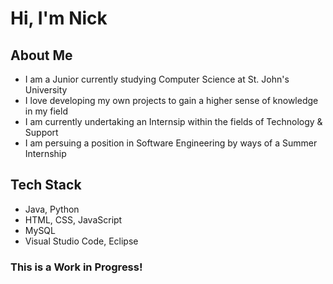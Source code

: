 # Hi, I'm Nick

## About Me

* I am a Junior currently studying Computer Science at St. John's University
* I love developing my own projects to gain a higher sense of knowledge in my field
* I am currently undertaking an Internsip within the fields of Technology & Support
* I am persuing a position in Software Engineering by ways of a Summer Internship

## Tech Stack
* Java, Python
* HTML, CSS, JavaScript
* MySQL
* Visual Studio Code, Eclipse

### This is a Work in Progress!
